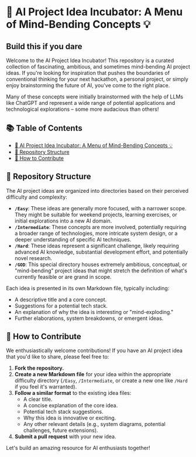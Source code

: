 # 🧠 AI Project Idea Incubator: A Menu of Mind-Bending Concepts <a name="-ai-project-idea-incubator-a-menu-of-mind-bending-concepts-"></a>💡

## Build this if you dare

Welcome to the AI Project Idea Incubator! This repository is a curated collection of fascinating, ambitious, and sometimes mind-bending AI project ideas. If you're looking for inspiration that pushes the boundaries of conventional thinking for your next hackathon, a personal project, or simply enjoy brainstorming the future of AI, you've come to the right place.

Many of these concepts were initially brainstormed with the help of LLMs like ChatGPT and represent a wide range of potential applications and technological explorations – some more audacious than others!

## 📚 Table of Contents

- [🧠 AI Project Idea Incubator: A Menu of Mind-Bending Concepts 💡](#-ai-project-idea-incubator-a-menu-of-mind-bending-concepts-)
- [📂 Repository Structure](#repository-structure)
- [🤝 How to Contribute](#how-to-contribute)

## 📂 Repository Structure

The AI project ideas are organized into directories based on their perceived difficulty and complexity:

- **`/Easy`**: These ideas are generally more focused, with a narrower scope. They might be suitable for weekend projects, learning exercises, or initial explorations into a new AI domain.
- **`/Intermediate`**: These concepts are more involved, potentially requiring a broader range of technologies, more intricate system design, or a deeper understanding of specific AI techniques.
- **`/Hard`**: These ideas represent a significant challenge, likely requiring advanced AI knowledge, substantial development effort, and potentially novel research.
- **`/GOD`**: This special directory houses extremely ambitious, conceptual, or "mind-bending" project ideas that might stretch the definition of what's currently feasible or are grand in scope.

Each idea is presented in its own Markdown file, typically including:

- A descriptive title and a core concept.
- Suggestions for a potential tech stack.
- An explanation of why the idea is interesting or "mind-exploding."
- Further elaborations, system breakdowns, or emergent ideas.

## 🤝 How to Contribute

We enthusiastically welcome contributions! If you have an AI project idea that you'd like to share, please feel free to:

1.  **Fork the repository.**
2.  **Create a new Markdown file** for your idea within the appropriate difficulty directory (`/Easy`, `/Intermediate`, or create a new one like `/Hard` if you feel it's warranted).
3.  **Follow a similar format** to the existing idea files:
    - A clear title.
    - A concise explanation of the core idea.
    - Potential tech stack suggestions.
    - Why this idea is innovative or exciting.
    - Any other relevant details (e.g., system diagrams, potential challenges, future extensions).
4.  **Submit a pull request** with your new idea.

Let's build an amazing resource for AI enthusiasts together!
